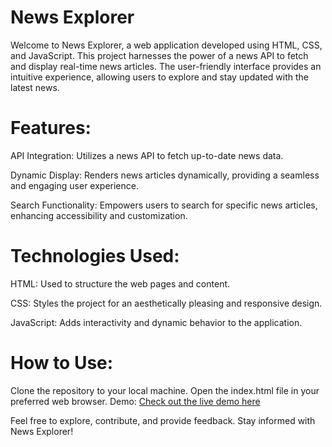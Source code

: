 

# News Explorer
Welcome to News Explorer, a web application developed using HTML, CSS, and JavaScript. This project harnesses the power of a news API to fetch and display real-time news articles. The user-friendly interface provides an intuitive experience, allowing users to explore and stay updated with the latest news.

# Features:
API Integration: Utilizes a news API to fetch up-to-date news data.

Dynamic Display: Renders news articles dynamically, providing a seamless and engaging user experience.

Search Functionality: Empowers users to search for specific news articles, enhancing accessibility and customization.

# Technologies Used:
HTML: Used to structure the web pages and content.

CSS: Styles the project for an aesthetically pleasing and responsive design.

JavaScript: Adds interactivity and dynamic behavior to the application.

# How to Use:
Clone the repository to your local machine.
Open the index.html file in your preferred web browser.
Demo:
[Check out the live demo here](news-explorer-app-mu.vercel.app)

Feel free to explore, contribute, and provide feedback. Stay informed with News Explorer!
